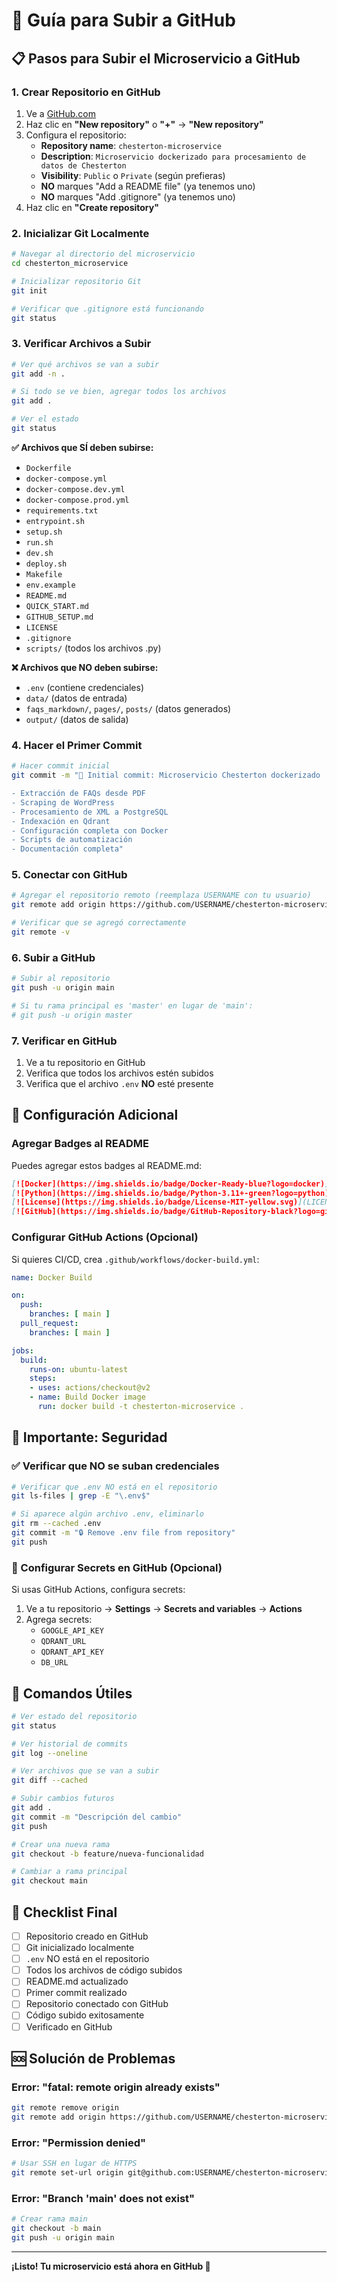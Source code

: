 # 🚀 Guía para Subir a GitHub

## 📋 Pasos para Subir el Microservicio a GitHub

### 1. Crear Repositorio en GitHub

1. Ve a [GitHub.com](https://github.com)
2. Haz clic en **"New repository"** o **"+"** → **"New repository"**
3. Configura el repositorio:
   - **Repository name**: `chesterton-microservice`
   - **Description**: `Microservicio dockerizado para procesamiento de datos de Chesterton`
   - **Visibility**: `Public` o `Private` (según prefieras)
   - **NO** marques "Add a README file" (ya tenemos uno)
   - **NO** marques "Add .gitignore" (ya tenemos uno)
4. Haz clic en **"Create repository"**

### 2. Inicializar Git Localmente

```bash
# Navegar al directorio del microservicio
cd chesterton_microservice

# Inicializar repositorio Git
git init

# Verificar que .gitignore está funcionando
git status
```

### 3. Verificar Archivos a Subir

```bash
# Ver qué archivos se van a subir
git add -n .

# Si todo se ve bien, agregar todos los archivos
git add .

# Ver el estado
git status
```

**✅ Archivos que SÍ deben subirse:**
- `Dockerfile`
- `docker-compose.yml`
- `docker-compose.dev.yml`
- `docker-compose.prod.yml`
- `requirements.txt`
- `entrypoint.sh`
- `setup.sh`
- `run.sh`
- `dev.sh`
- `deploy.sh`
- `Makefile`
- `env.example`
- `README.md`
- `QUICK_START.md`
- `GITHUB_SETUP.md`
- `LICENSE`
- `.gitignore`
- `scripts/` (todos los archivos .py)

**❌ Archivos que NO deben subirse:**
- `.env` (contiene credenciales)
- `data/` (datos de entrada)
- `faqs_markdown/`, `pages/`, `posts/` (datos generados)
- `output/` (datos de salida)

### 4. Hacer el Primer Commit

```bash
# Hacer commit inicial
git commit -m "🎉 Initial commit: Microservicio Chesterton dockerizado

- Extracción de FAQs desde PDF
- Scraping de WordPress
- Procesamiento de XML a PostgreSQL
- Indexación en Qdrant
- Configuración completa con Docker
- Scripts de automatización
- Documentación completa"
```

### 5. Conectar con GitHub

```bash
# Agregar el repositorio remoto (reemplaza USERNAME con tu usuario)
git remote add origin https://github.com/USERNAME/chesterton-microservice.git

# Verificar que se agregó correctamente
git remote -v
```

### 6. Subir a GitHub

```bash
# Subir al repositorio
git push -u origin main

# Si tu rama principal es 'master' en lugar de 'main':
# git push -u origin master
```

### 7. Verificar en GitHub

1. Ve a tu repositorio en GitHub
2. Verifica que todos los archivos estén subidos
3. Verifica que el archivo `.env` **NO** esté presente

## 🔧 Configuración Adicional

### Agregar Badges al README

Puedes agregar estos badges al README.md:

```markdown
[![Docker](https://img.shields.io/badge/Docker-Ready-blue?logo=docker)](https://www.docker.com/)
[![Python](https://img.shields.io/badge/Python-3.11+-green?logo=python)](https://www.python.org/)
[![License](https://img.shields.io/badge/License-MIT-yellow.svg)](LICENSE)
[![GitHub](https://img.shields.io/badge/GitHub-Repository-black?logo=github)](https://github.com/USERNAME/chesterton-microservice)
```

### Configurar GitHub Actions (Opcional)

Si quieres CI/CD, crea `.github/workflows/docker-build.yml`:

```yaml
name: Docker Build

on:
  push:
    branches: [ main ]
  pull_request:
    branches: [ main ]

jobs:
  build:
    runs-on: ubuntu-latest
    steps:
    - uses: actions/checkout@v2
    - name: Build Docker image
      run: docker build -t chesterton-microservice .
```

## 🚨 Importante: Seguridad

### ✅ Verificar que NO se suban credenciales

```bash
# Verificar que .env NO está en el repositorio
git ls-files | grep -E "\.env$"

# Si aparece algún archivo .env, eliminarlo
git rm --cached .env
git commit -m "🔒 Remove .env file from repository"
git push
```

### 🔐 Configurar Secrets en GitHub (Opcional)

Si usas GitHub Actions, configura secrets:
1. Ve a tu repositorio → **Settings** → **Secrets and variables** → **Actions**
2. Agrega secrets:
   - `GOOGLE_API_KEY`
   - `QDRANT_URL`
   - `QDRANT_API_KEY`
   - `DB_URL`

## 📝 Comandos Útiles

```bash
# Ver estado del repositorio
git status

# Ver historial de commits
git log --oneline

# Ver archivos que se van a subir
git diff --cached

# Subir cambios futuros
git add .
git commit -m "Descripción del cambio"
git push

# Crear una nueva rama
git checkout -b feature/nueva-funcionalidad

# Cambiar a rama principal
git checkout main
```

## 🎯 Checklist Final

- [ ] Repositorio creado en GitHub
- [ ] Git inicializado localmente
- [ ] `.env` NO está en el repositorio
- [ ] Todos los archivos de código subidos
- [ ] README.md actualizado
- [ ] Primer commit realizado
- [ ] Repositorio conectado con GitHub
- [ ] Código subido exitosamente
- [ ] Verificado en GitHub

## 🆘 Solución de Problemas

### Error: "fatal: remote origin already exists"
```bash
git remote remove origin
git remote add origin https://github.com/USERNAME/chesterton-microservice.git
```

### Error: "Permission denied"
```bash
# Usar SSH en lugar de HTTPS
git remote set-url origin git@github.com:USERNAME/chesterton-microservice.git
```

### Error: "Branch 'main' does not exist"
```bash
# Crear rama main
git checkout -b main
git push -u origin main
```

---

**¡Listo! Tu microservicio está ahora en GitHub 🎉** 